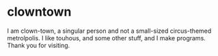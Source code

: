 # clowntown
I am clown-town, a singular person and not a small-sized circus-themed metrolpolis. I like touhous, and some other stuff, and I make programs. Thank you for visiting.
